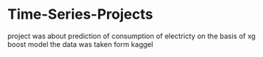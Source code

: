 # Time-Series-Projects
project was about prediction of consumption of electricty on the basis of xg boost model 
the data was taken form kaggel
